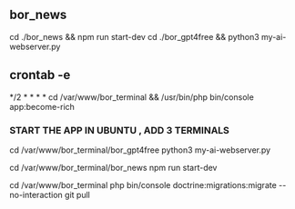 ## bor_news
cd ./bor_news && npm run start-dev
cd ./bor_gpt4free && python3 my-ai-webserver.py

## crontab -e
*/2 * * * * cd /var/www/bor_terminal && /usr/bin/php bin/console app:become-rich

### START THE APP IN UBUNTU , ADD 3 TERMINALS
cd /var/www/bor_terminal/bor_gpt4free
python3 my-ai-webserver.py

cd /var/www/bor_terminal/bor_news
npm run start-dev

cd /var/www/bor_terminal
php bin/console doctrine:migrations:migrate --no-interaction
git pull


